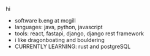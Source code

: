 hi
- software b.eng at mcgill
- languages: java, python, javascript
- tools: react, fastapi, django, django rest framework
- i like dragonboating and bouldering
- CURRENTLY LEARNING: rust and postgreSQL

<!---
dyune/dyune is a ✨ special ✨ repository because its `README.md` (this file) appears on your GitHub profile.
You can click the Preview link to take a look at your changes.
--->

